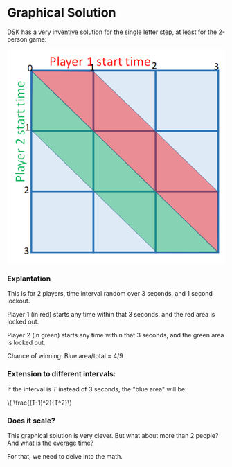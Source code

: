 # Graphical Solution

DSK has a very inventive solution for the single letter step, at least for the 2-person game:

![](images/graphical.png)

### Explantation

This is for 2 players, time interval random over 3 seconds, and 1 second lockout.

Player 1 (in red) starts any time within that 3 seconds, and the red area is locked out.

Player 2 (in green) starts any time within that 3 seconds, and the green area is locked out.

Chance of winning: Blue area/total = 4/9

### Extension to different intervals:

If the interval is *T* instead of 3 seconds, the "blue area" will be:

\\( \frac{(T-1)^2}{T^2}\\)

### Does it scale?
This graphical solution is very clever. But what about more than 2 people? And what is the everage time?

For that, we need to delve into the math.
